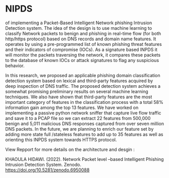 # NIPDS
of implementing a Packet-Based Intelligent Network phishing Intrusion Detection system. The idea of the design is to use machine learning to classify Network packets to benign and phishing in real-time flow (for both http/https protocol) based on DNS records and domain name features. It operates by using a pre-programmed list of known phishing threat features and their indicators of compromise (IOCs). As a signature based INPDS it will monitor the packets traversing the network, it compares these packets to the database of known IOCs or attack signatures to flag any suspicious behavior. 

In this research, we proposed an applicable phishing domain classification detection system based on lexical and third-party features acquired by deep inspection of DNS traffic. The proposed detection system achieves a somewhat promising preliminary results on several machine learning techniques. We also have shown that third-party features are the most important category of features in the classification process with a total 58% information gain among the top 13 features. We have worked on implementing a passive python network sniffer that capture live flow traffic and save it to a PCAP file so we can extract 22 features from 500,000 benign and 5,011 malicious DNS responses captured from over seven million DNS packets. In the future, we are planning to enrich our feature set by adding more state full /stateless features to add up to 35 features as well as orienting this INPDS system towards HTTPS protocol.


View  Repport for more details on the architecture and desgin : 

KHAOULA HIDAWI. (2022). Network Packet level –based Intelligent Phishing Intrusion Detection System. Zenodo. https://doi.org/10.5281/zenodo.6950088
